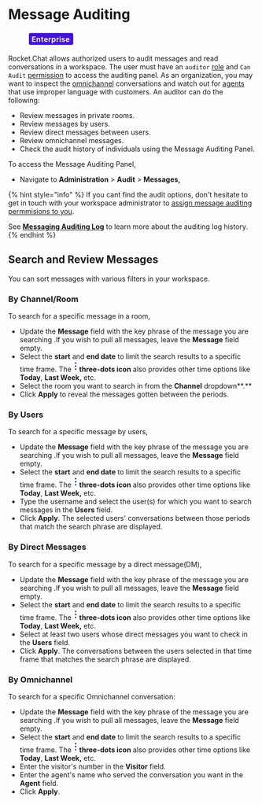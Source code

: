 # Message Auditing

<figure><img src="../../.gitbook/assets/2021-06-10_22-31-38 (3) (3) (3) (3) (3) (3) (3) (3) (3) (2) (3) (1) (1) (1) (1) (2) (1) (25).jpg" alt=""><figcaption></figcaption></figure>

Rocket.Chat allows authorized users to audit messages and read conversations in a workspace. The user must have an `auditor` [role](../../setup-and-configure/roles-in-rocket.chat/) and `Can Audit` [permission](../workspace-administration/permissions.md) to access the auditing panel. As  an organization, you may want to inspect the [omnichannel](../omnichannel/) conversations and watch out for [agents ](../omnichannel/agents.md)that use improper language with customers.  An auditor can do the following:

* Review messages in private rooms.
* Review messages by users.
* Review direct messages between users.
* Review omnichannel messages.
* Check the audit history of individuals using the Message Auditing Panel.

To access the Message Auditing Panel,&#x20;

* Navigate to **Administration** > **Audit** > **Messages,**

{% hint style="info" %}
If you cant find the audit options, don't hesitate to get in touch with your workspace administrator to [assign message auditing permmisions to you](assign-message-auditing-permissions-to-specific-users.md).&#x20;

See [**Messaging Auditing  Log**](./) to learn more about the auditing log history.
{% endhint %}

## Search and Review Messages

You can sort messages with various filters in your workspace.

### By Channel/Room

To search for a specific message in a room,

* Update the **Message** field with the key phrase of the message you are searching .lf you wish to pull all messages, leave the **Message** field empty.
* Select the **start** and **end date** to limit the search results to a specific time frame. The ![](<../../.gitbook/assets/three-dot-icon (1).png>)**three-dots icon** also provides other time options like **Today**, **Last Week,** etc.
* Select the room you want to search in from the **Channel** dropdown**.**&#x20;
* Click **Apply** to reveal the messages gotten between the periods.

### By Users

To search for a specific message by users,

* Update the **Message** field with the key phrase of the message you are searching .lf you wish to pull all messages, leave the **Message** field empty.
* Select the **start** and **end date** to limit the search results to a specific time frame. The ![](<../../.gitbook/assets/three-dot-icon (1).png>)**three-dots icon** also provides other time options like **Today**, **Last Week,** etc.
* Type the username and select the user(s) for which you want to search messages in the **Users** field.
* Click **Apply**. The selected users' conversations between those periods that match the search phrase are displayed.

### By Direct Messages

To search for a specific message by a direct message(DM),

* Update the **Message** field with the key phrase of the message you are searching .lf you wish to pull all messages, leave the **Message** field empty.
* Select the **start** and **end date** to limit the search results to a specific time frame. The ![](<../../.gitbook/assets/three-dot-icon (1).png>)**three-dots icon** also provides other time options like **Today**, **Last Week,** etc.
* Select at least two users whose direct messages you want to check in the **Users** field.
* Click **Apply**. The conversations between the users selected in that time frame that matches the search phrase are displayed.

### By Omnichannel

To search for a specific Omnichannel conversation:

* Update the **Message** field with the key phrase of the message you are searching .lf you wish to pull all messages, leave the **Message** field empty.
* Select the **start** and **end date** to limit the search results to a specific time frame. The ![](<../../.gitbook/assets/three-dot-icon (1).png>)**three-dots icon** also provides other time options like **Today**, **Last Week,** etc.
* Enter the visitor's number in the **Visitor** field.
* Enter the agent's name who served the conversation you want in the **Agent** field.
* Click **Apply**.
